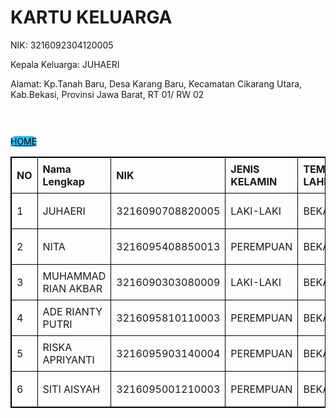 <!DOCTYPE html>
<html lang="en">
<head>
<title>kartu keluarga</title>
    <style>
        table{
            width: 100%;
            border-collapse: collapse;
        }
        table,th,td{
            border: 1px solid black;
        }
        th,td{
            padding: 8px;
            text-align: left;
        }
        .tombol {
            margin-top: 10px;
        }
        .tombol tombol {
            padding: 20px 30px;
            margin: 0 5px;
            border: none;
            border-radius: 40px;
            cursor: pointer;
            height: 20px;
        }
        .tombol .login {
            background-color: rgb(43,191,254);
            color: #000;
            border-radius:1000vh;
            width: 20vh;
        }
    </style>
</head>
<body>
    <h1>KARTU KELUARGA</h1>
    <P>NIK: 3216092304120005</P>
    <p>Kepala Keluarga: JUHAERI</p>
    <p>Alamat: Kp.Tanah Baru, Desa Karang Baru, Kecamatan Cikarang Utara, Kab.Bekasi, Provinsi Jawa Barat, RT 01/ RW 02</p>
    <br><br>
    <div id="orang"></div>
    <div class="tombol">
        <a href="README.md" class="login">
            HOME
        </a>
    </div>
        <table>
            <thead>
                <tr>
                    <th>NO</th>
                    <th>Nama Lengkap</th>
                    <th>NIK</th>
                    <th>JENIS KELAMIN</th> 
                    <th>TEMPAT LAHIR</th>
                    <th>TANGGAL LAHIR</th>
                    <th>AGAMA</th>
                    <th>PENDIDIDKAN</th>
                    <th>JENIS PEKEJAAN</th>   
                </tr>
            </thead>
            <tbody>
                <tr>
                    <td>1</td>
                    <td>JUHAERI</td>
                    <td>3216090708820005</td>
                    <td>LAKI-LAKI</td>
                    <td>BEKASI</td>
                    <td>07-08-1982</td>
                    <td>ISLAM</td>
                    <td>SLTA/SEDERAJAT</td>
                    <td>WIRASWASTA</td>
                </tr>
                  <tr>
                    <td>2</td>
                    <td>NITA</td>
                    <td>3216095408850013</td>
                    <td>PEREMPUAN</td>
                    <td>BEKASI</td>
                    <td>14-08-1985</td>
                    <td>ISLAM</td>
                    <td>SLTA/SEDERAJAT</td>
                    <td>MENGURUS RUMAH TANGGA</td>
                </tr>
                  <tr>
                    <td>3</td>
                    <td>MUHAMMAD RIAN AKBAR</td>
                    <td>3216090303080009</td>
                    <td>LAKI-LAKI</td>
                    <td>BEKASI</td>
                    <td>03-03-2008</td>
                    <td>ISLAM</td>
                    <td>BELUM TAMAT SD/SEDERAJAT</td>
                    <td>PELAJAR/MAHASISWA</td>
                </tr>
                <tr>
                    <td>4</td>
                    <td>ADE RIANTY PUTRI</td>
                    <td>3216095810110003</td>
                    <td>PEREMPUAN</td>
                    <td>BEKASI</td>
                    <td>18-10-2011</td>
                    <td>ISLAM</td>
                    <td>BELUM TAMAT SD/SEDERAJAT</td>
                    <td>PELAJAR/MAHASISWA</td>
                </tr>
                 <tr>
                    <td>5</td>
                    <td>RISKA APRIYANTI</td>
                    <td>3216095903140004</td>
                    <td>PEREMPUAN</td>
                    <td>BEKASI</td>
                    <td>19-03-2014</td>
                    <td>ISLAM</td>
                    <td>TIDAK/BELUM SEKOLAH</td>
                    <td>BELUM/TIDAK BEKERJA</td>
                </tr>
                <tr>
                    <td>6</td>
                    <td>SITI AISYAH</td>
                    <td>3216095001210003</td>
                    <td>PEREMPUAN</td>
                    <td>BEKASI</td>
                    <td>10-01-2021</td>
                    <td>ISLAM</td>
                    <td>TIDAK/BELUM SEKOLAH</td>
                    <td>BELUM/TIDAK BEKERJA</td>
                </tr>
</body>
</html>
